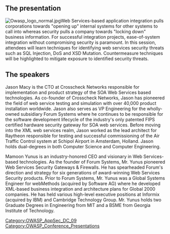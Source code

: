 ## The presentation

![Owasp_logo_normal.jpg](Owasp_logo_normal.jpg
"Owasp_logo_normal.jpg")Web Services-based application integration pulls
corporations towards "opening up" internal systems for other systems to
call into whereas security pulls a company towards "locking down"
business information. For successful integration projects,
ease-of-system integration without compromising security is paramount.
In this session, attendees will learn techniques for identifying web
services security threats such as SQL Injection, DoS and XSD Mutation.
Countermeasure techniques will be highlighted to mitigate exposure to
identified security threats.

## The speakers

Jason Macy is the CTO at Crosscheck Networks responsible for
implementation and product strategy of the SOA Web Services based
technologies. As co-founder of Crosscheck Networks, Jason has pioneered
the field of web service testing and simulation with over 40,000 product
installation worldwide. Jason also serves as VP Engineering for the
wholly-owned subsidiary Forum Systems where he continues to be
responsible for the software development lifecycle of the industry's
only patented FIPS certified hardware security gateway for SOA web
services. Before moving into the XML web services realm, Jason worked as
the lead architect for Raytheon responsible for testing and successful
commissioning of the Air Traffic Control system at Schipol Airport in
Amsterdam, Holland. Jason holds dual-degrees in both Computer Science
and Computer Engineering.

Mamoon Yunus is an industry-honored CEO and visionary in Web
Services-based technologies. As the founder of Forum Systems, Mr. Yunus
pioneered Web Services Security Gateways & Firewalls. He has spearheaded
Forum's direction and strategy for six generations of award-winning Web
Services Security products. Prior to Forum Systems, Mr. Yunus was a
Global Systems Engineer for webMethods (acquired by Software AG) where
he developed XML-based business integration and architecture plans for
Global 2000 companies. He has held various high-level executive
positions at Informix (acquired by IBM) and Cambridge Technology Group.
Mr. Yunus holds two Graduate Degrees in Engineering from MIT and a BSME
from Georgia Institute of Technology.

[Category:OWASP_AppSec_DC_09](Category:OWASP_AppSec_DC_09 "wikilink")
[Category:OWASP_Conference_Presentations](Category:OWASP_Conference_Presentations "wikilink")